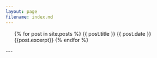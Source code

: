 ```yaml
---
layout: page
filename: index.md
--- 
```


<ul>
    {% for post in site.posts %}
        {{ post.title }}
        {{ post.date }}
        {{post.excerpt}}
    {% endfor %}
</ul>
---